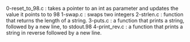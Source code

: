 0-reset_to_98.c : takes a pointer to an int as parameter and updates the value it points to to 98
1-swap.c : swaps two integers
2-strlen.c : function that returns the length of a string.
3-puts.c : a function that prints a string, followed by a new line, to stdout.98
4-print_rev.c : a function that prints a string in reverse followed by a new line.
